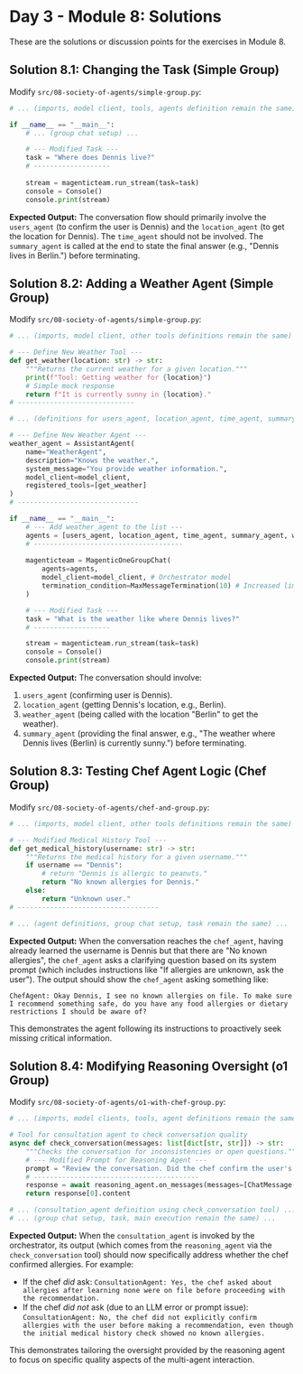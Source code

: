 # Day 3 - Module 8: Solutions

These are the solutions or discussion points for the exercises in Module 8.

## Solution 8.1: Changing the Task (Simple Group)

Modify `src/08-society-of-agents/simple-group.py`:

```python
# ... (imports, model client, tools, agents definition remain the same) ...

if __name__ == "__main__":
    # ... (group chat setup) ...

    # --- Modified Task --- 
    task = "Where does Dennis live?"
    # -------------------
    
    stream = magenticteam.run_stream(task=task)
    console = Console()
    console.print(stream)
```

**Expected Output:**
The conversation flow should primarily involve the `users_agent` (to confirm the user is Dennis) and the `location_agent` (to get the location for Dennis). The `time_agent` should not be involved. The `summary_agent` is called at the end to state the final answer (e.g., "Dennis lives in Berlin.") before terminating.

## Solution 8.2: Adding a Weather Agent (Simple Group)

Modify `src/08-society-of-agents/simple-group.py`:

```python
# ... (imports, model client, other tools definitions remain the same) ...

# --- Define New Weather Tool --- 
def get_weather(location: str) -> str:
    """Returns the current weather for a given location."""
    print(f"Tool: Getting weather for {location}")
    # Simple mock response
    return f"It is currently sunny in {location}."
# -----------------------------

# ... (definitions for users_agent, location_agent, time_agent, summary_agent) ...

# --- Define New Weather Agent --- 
weather_agent = AssistantAgent(
    name="WeatherAgent",
    description="Knows the weather.",
    system_message="You provide weather information.",
    model_client=model_client,
    registered_tools=[get_weather]
)
# ------------------------------

if __name__ == "__main__":
    # --- Add weather_agent to the list --- 
    agents = [users_agent, location_agent, time_agent, summary_agent, weather_agent]
    # -------------------------------------
    
    magenticteam = MagenticOneGroupChat(
        agents=agents,
        model_client=model_client, # Orchestrator model
        termination_condition=MaxMessageTermination(10) # Increased limit for more steps
    )

    # --- Modified Task --- 
    task = "What is the weather like where Dennis lives?"
    # -------------------

    stream = magenticteam.run_stream(task=task)
    console = Console()
    console.print(stream)
```

**Expected Output:**
The conversation should involve:
1.  `users_agent` (confirming user is Dennis).
2.  `location_agent` (getting Dennis's location, e.g., Berlin).
3.  `weather_agent` (being called with the location "Berlin" to get the weather).
4.  `summary_agent` (providing the final answer, e.g., "The weather where Dennis lives (Berlin) is currently sunny.") before terminating.

## Solution 8.3: Testing Chef Agent Logic (Chef Group)

Modify `src/08-society-of-agents/chef-and-group.py`:

```python
# ... (imports, model client, other tools definitions remain the same) ...

# --- Modified Medical History Tool --- 
def get_medical_history(username: str) -> str:
    """Returns the medical history for a given username."""
    if username == "Dennis":
        # return "Dennis is allergic to peanuts."
        return "No known allergies for Dennis."
    else:
        return "Unknown user."
# -----------------------------------

# ... (agent definitions, group chat setup, task remain the same) ...
```

**Expected Output:**
When the conversation reaches the `chef_agent`, having already learned the username is Dennis but that there are "No known allergies", the `chef_agent` asks a clarifying question based on its system prompt (which includes instructions like "If allergies are unknown, ask the user"). The output should show the `chef_agent` asking something like:

```
ChefAgent: Okay Dennis, I see no known allergies on file. To make sure I recommend something safe, do you have any food allergies or dietary restrictions I should be aware of?
```
This demonstrates the agent following its instructions to proactively seek missing critical information.

## Solution 8.4: Modifying Reasoning Oversight (o1 Group)

Modify `src/08-society-of-agents/o1-with-chef-group.py`:

```python
# ... (imports, model clients, tools, agent definitions remain the same) ...

# Tool for consultation agent to check conversation quality
async def check_conversation(messages: list[dict[str, str]]) -> str:
    """Checks the conversation for inconsistencies or open questions."""
    # --- Modified Prompt for Reasoning Agent --- 
    prompt = "Review the conversation. Did the chef confirm the user's allergies before recommending a meal? Answer yes or no and explain briefly."
    # -----------------------------------------
    response = await reasoning_agent.on_messages(messages=[ChatMessage(role="user", content=prompt)])
    return response[0].content

# ... (consultation_agent definition using check_conversation tool) ...
# ... (group chat setup, task, main execution remain the same) ...
```

**Expected Output:**
When the `consultation_agent` is invoked by the orchestrator, its output (which comes from the `reasoning_agent` via the `check_conversation` tool) should now specifically address whether the chef confirmed allergies. For example:

*   If the chef *did* ask: `ConsultationAgent: Yes, the chef asked about allergies after learning none were on file before proceeding with the recommendation.`
*   If the chef *did not* ask (due to an LLM error or prompt issue): `ConsultationAgent: No, the chef did not explicitly confirm allergies with the user before making a recommendation, even though the initial medical history check showed no known allergies.`

This demonstrates tailoring the oversight provided by the reasoning agent to focus on specific quality aspects of the multi-agent interaction.
